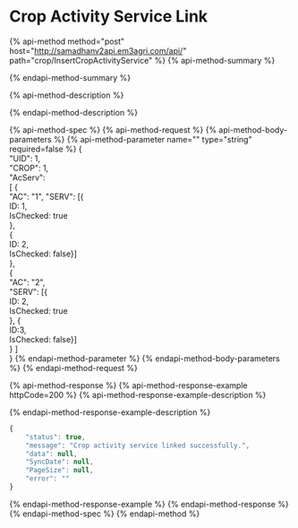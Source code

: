 # Crop Activity Service Link

{% api-method method="post" host="http://samadhanv2api.em3agri.com/api/" path="crop/InsertCropActivityService" %}
{% api-method-summary %}

{% endapi-method-summary %}

{% api-method-description %}

{% endapi-method-description %}

{% api-method-spec %}
{% api-method-request %}
{% api-method-body-parameters %}
{% api-method-parameter name="" type="string" required=false %}
{  
    "UID": 1,  
     "CROP": 1,  
     "AcServ":  
\[ {   
         "AC": "1",               "SERV": \[{  
       ID: 1,  
       IsChecked: true  
       },  
     {   
         ID: 2,  
IsChecked: false}\]  
 },   
{   
     "AC": "2",   
"SERV": \[{   
ID: 2,  
IsChecked: true   
}, {   
ID:3,   
IsChecked: false}\]  
} \]   
}
{% endapi-method-parameter %}
{% endapi-method-body-parameters %}
{% endapi-method-request %}

{% api-method-response %}
{% api-method-response-example httpCode=200 %}
{% api-method-response-example-description %}

{% endapi-method-response-example-description %}

```javascript
{
    "status": true,
    "message": "Crop activity service linked successfully.",
    "data": null,
    "SyncDate": null,
    "PageSize": null,
    "error": ""
}
```
{% endapi-method-response-example %}
{% endapi-method-response %}
{% endapi-method-spec %}
{% endapi-method %}



